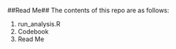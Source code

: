 ##Read Me##
The contents of this repo are as follows:

1. run_analysis.R 
2. Codebook
3. Read Me 



